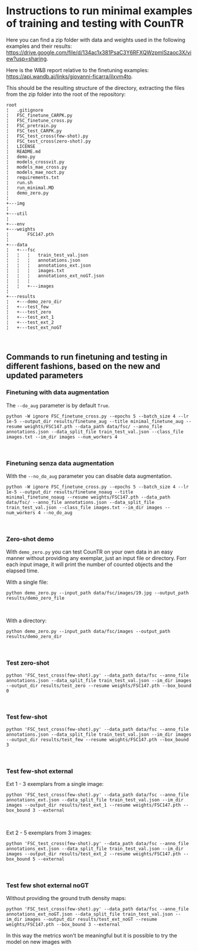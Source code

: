 # Instructions to run minimal examples of training and testing with CounTR

Here you can find a zip folder with data and weights used in the following examples and their results:
https://drive.google.com/file/d/134ac1x381PsaC3Y6RFXQWzpmlSzaoc3X/view?usp=sharing.

Here is the W&B report relative to the finetuning examples:
https://api.wandb.ai/links/giovanni-ficarra/ilxvm4to.

This should be the resulting structure of the directory, extracting the files from the zip folder into the root of the repository:
```
root
¦   .gitignore
¦   FSC_finetune_CARPK.py
¦   FSC_finetune_cross.py
¦   FSC_pretrain.py
¦   FSC_test_CARPK.py
¦   FSC_test_cross(few-shot).py
¦   FSC_test_cross(zero-shot).py
¦   LICENSE
¦   README.md
¦   demo.py
¦   models_crossvit.py
¦   models_mae_cross.py
¦   models_mae_noct.py
¦   requirements.txt
¦   run.sh
¦   run_minimal.MD
¦   demo_zero.py
¦   
+---img
¦       
+---util
¦           
+---env
+---weights
¦       FSC147.pth
¦       
+---data
¦   +---fsc
¦   ¦   ¦   train_test_val.json
¦   ¦   ¦   annotations.json
¦   ¦   ¦   annotations_ext.json
¦   ¦   ¦   images.txt
¦   ¦   ¦   annotations_ext_noGT.json
¦   ¦   ¦   
¦   ¦   +---images
¦       
+---results
¦   +---demo_zero_dir
¦   +---test_few
¦   +---test_zero
¦   +---test_ext_1
¦   +---test_ext_2
¦   +---test_ext_noGT
```
&nbsp;


## Commands to run finetuning and testing in different fashions, based on the new and updated parameters

### Finetuning with data augmentation

The `--do_aug` parameter is by default `True`.
```
python -W ignore FSC_finetune_cross.py --epochs 5 --batch_size 4 --lr 1e-5 --output_dir results/finetune_aug --title minimal_finetune_aug --resume weights/FSC147.pth --data_path data/fsc/ --anno_file annotations.json --data_split_file train_test_val.json --class_file images.txt --im_dir images --num_workers 4
```
&nbsp;

### Finetuning senza data augmentation

With the `--no_do_aug` parameter you can disable data augmentation.
```
python -W ignore FSC_finetune_cross.py --epochs 5 --batch_size 4 --lr 1e-5 --output_dir results/finetune_noaug --title minimal_finetune_noaug --resume weights/FSC147.pth --data_path data/fsc/ --anno_file annotations.json --data_split_file train_test_val.json --class_file images.txt --im_dir images --num_workers 4 --no_do_aug
```
&nbsp;

### Zero-shot demo

With `demo_zero.py` you can test CounTR on your own data in an easy manner without providing any exemplar, just an input file or directory. Forr each input image, it will print the number of counted objects and the elapsed time.

With a single file:
```
python demo_zero.py --input_path data/fsc/images/19.jpg --output_path results/demo_zero_file
```
&nbsp;

With a directory:
```
python demo_zero.py --input_path data/fsc/images --output_path results/demo_zero_dir
```
&nbsp;

### Test zero-shot
```
python 'FSC_test_cross(few-shot).py' --data_path data/fsc --anno_file annotations.json --data_split_file train_test_val.json --im_dir images --output_dir results/test_zero --resume weights/FSC147.pth --box_bound 0
```
&nbsp;

### Test few-shot
```
python 'FSC_test_cross(few-shot).py' --data_path data/fsc --anno_file annotations.json --data_split_file train_test_val.json --im_dir images --output_dir results/test_few --resume weights/FSC147.pth --box_bound 3
```
&nbsp;

### Test few-shot external

Ext 1 - 3 exemplars from a single image:
```
python 'FSC_test_cross(few-shot).py' --data_path data/fsc --anno_file annotations_ext.json --data_split_file train_test_val.json --im_dir images --output_dir results/test_ext_1 --resume weights/FSC147.pth --box_bound 3 --external
```
&nbsp;

Ext 2 - 5 exemplars from 3 images:
```
python 'FSC_test_cross(few-shot).py' --data_path data/fsc --anno_file annotations_ext.json --data_split_file train_test_val.json --im_dir images --output_dir results/test_ext_2 --resume weights/FSC147.pth --box_bound 5 --external
```
&nbsp;

### Test few shot external noGT

Without providing the ground truth density maps:
```
python 'FSC_test_cross(few-shot).py' --data_path data/fsc --anno_file annotations_ext_noGT.json --data_split_file train_test_val.json --im_dir images --output_dir results/test_ext_noGT --resume weights/FSC147.pth --box_bound 3 --external
```
In this way the metrics won't be meaningful but it is possible to try the model on new images with 
